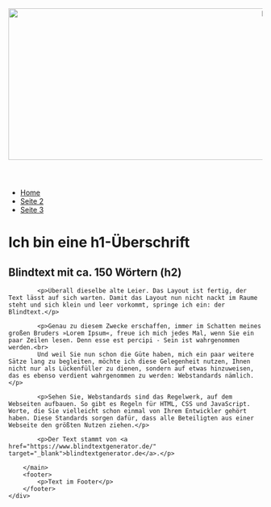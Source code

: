 <body>
	<div id="container">
		<header>
			<img src="images/headerbild.jpg" width="1080" height="300" alt="Erdmännchen">
		</header>
		<nav>
			<ul>
				<li><a href="index.html">Home</a></li>
    			<li><a href="#">Seite 2</a></li>
    			<li><a href="#">Seite 3</a></li>
    		</ul>
		</nav>
		<main>
			<h1>Ich bin eine h1-Überschrift</h1>
			<h2>Blindtext mit ca. 150 Wörtern (h2)</h2>
			
			<p>Überall dieselbe alte Leier. Das Layout ist fertig, der Text lässt auf sich warten. Damit das Layout nun nicht nackt im Raume steht und sich klein und leer vorkommt, springe ich ein: der Blindtext.</p>

			<p>Genau zu diesem Zwecke erschaffen, immer im Schatten meines großen Bruders »Lorem Ipsum«, freue ich mich jedes Mal, wenn Sie ein paar Zeilen lesen. Denn esse est percipi - Sein ist wahrgenommen werden.<br>
			Und weil Sie nun schon die Güte haben, mich ein paar weitere Sätze lang zu begleiten, möchte ich diese Gelegenheit nutzen, Ihnen nicht nur als Lückenfüller zu dienen, sondern auf etwas hinzuweisen, das es ebenso verdient wahrgenommen zu werden: Webstandards nämlich.</p>

			<p>Sehen Sie, Webstandards sind das Regelwerk, auf dem Webseiten aufbauen. So gibt es Regeln für HTML, CSS und JavaScript. Worte, die Sie vielleicht schon einmal von Ihrem Entwickler gehört haben. Diese Standards sorgen dafür, dass alle Beteiligten aus einer Webseite den größten Nutzen ziehen.</p>
			
			<p>Der Text stammt von <a href="https://www.blindtextgenerator.de/" target="_blank">blindtextgenerator.de</a>.</p>
		
		</main>
		<footer>
			<p>Text im Footer</p>
		</footer>
	</div>
</body>
</html>